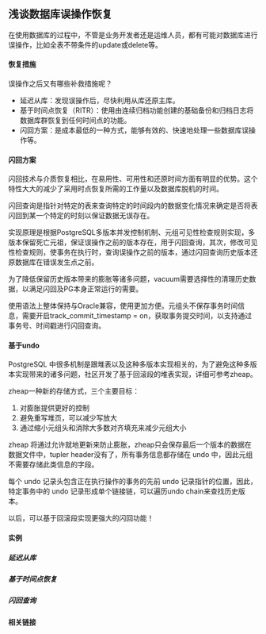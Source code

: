 

## 浅谈数据库误操作恢复

在使用数据库的过程中，不管是业务开发者还是运维人员，都有可能对数据库进行误操作，比如全表不带条件的update或delete等。

#### 恢复措施

误操作之后又有哪些补救措施呢？

- 延迟从库：发现误操作后，尽快利用从库还原主库。
- 基于时间点恢复（RITR）：使用由连续归档功能创建的基础备份和归档日志将数据库群恢复到任何时间点的功能。
- 闪回方案：是成本最低的一种方式，能够有效的、快速地处理一些数据库误操作等。

#### 闪回方案

闪回技术与介质恢复相比，在易用性、可用性和还原时间方面有明显的优势。这个特性大大的减少了采用时点恢复所需的工作量以及数据库脱机的时间。

闪回查询是指针对特定的表来查询特定的时间段内的数据变化情况来确定是否将表闪回到某一个特定的时刻以保证数据无误存在。

实现原理是根据PostgreSQL多版本并发控制机制、元组可见性检查规则实现，多版本保留死亡元祖，保证误操作之前的版本存在，用于闪回查询，其次，修改可见性检查规则，使事务在执行时，查询误操作之前的版本，通过闪回查询历史版本还原数据库在错误发生点之前。

为了降低保留历史版本带来的膨胀等诸多问题，vacuum需要选择性的清理历史数据，以满足闪回及PG本身正常运行的需要。

使用语法上整体保持与Oracle兼容，使用更加方便。元组头不保存事务时间信息，需要开启track_commit_timestamp = on，获取事务提交时间，以支持通过事务号、时间戳进行闪回查询。

#### 基于undo

PostgreSQL 中很多机制是跟堆表以及这种多版本实现相关的，为了避免这种多版本实现带来的诸多问题，社区开发了基于回滚段的堆表实现，详细可参考zheap。

zheap一种新的存储方式，三个主要目标：

1. 对膨胀提供更好的控制
2. 避免重写堆页，可以减少写放大
3. 通过缩小元组头和消除大多数对齐填充来减少元组大小

zheap 将通过允许就地更新来防止膨胀，zheap只会保存最后一个版本的数据在数据文件中，tupler header没有了，所有事务信息都存储在 undo 中，因此元组不需要存储此类信息的字段。

每个 undo 记录头包含正在执行操作的事务的先前 undo 记录指针的位置，因此，特定事务中的 undo 记录形成单个链接链，可以遍历undo chain来查找历史版本。

以后，可以基于回滚段实现更强大的闪回功能！

#### 实例

##### 延迟从库



##### 基于时间点恢复



##### 闪回查询



#### 相关链接

